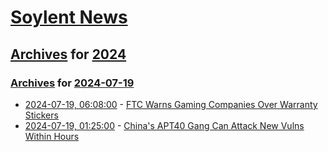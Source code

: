 # [Soylent News](../../../README.md)

## [Archives](../../index.md) for [2024](../index.md)

### [Archives](../../index.md) for [2024-07-19](index.md)

* [2024-07-19, 06:08:00](https://soylentnews.org/article.pl?sid=24/07/18/1549232&from=rss) - [FTC Warns Gaming Companies Over Warranty Stickers](https://soylentnews.org/article.pl?sid=24/07/18/1549232&from=rss)
* [2024-07-19, 01:25:00](https://soylentnews.org/article.pl?sid=24/07/18/0136237&from=rss) - [China's APT40 Gang Can Attack New Vulns Within Hours](https://soylentnews.org/article.pl?sid=24/07/18/0136237&from=rss)
